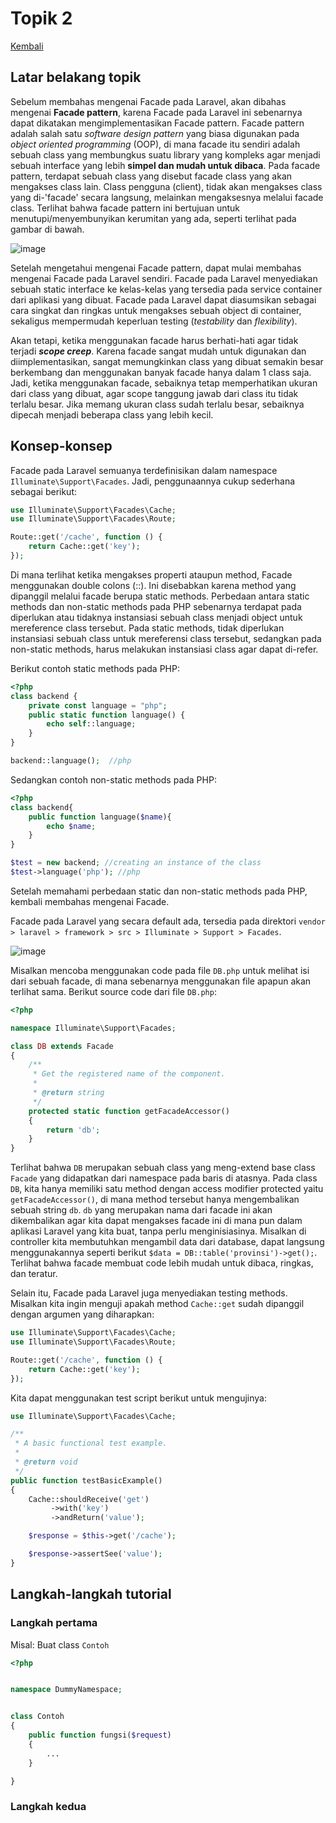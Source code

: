 # Topik 2

[Kembali](readme.md)

## Latar belakang topik

Sebelum membahas mengenai Facade pada Laravel, akan dibahas mengenai **Facade pattern**, karena Facade pada Laravel ini sebenarnya dapat dikatakan mengimplementasikan Facade pattern. Facade pattern adalah salah satu *software design pattern* yang biasa digunakan pada *object oriented programming* (OOP), di mana facade itu sendiri adalah sebuah class yang membungkus suatu library yang kompleks agar menjadi sebuah interface yang lebih **simpel dan mudah untuk dibaca**. Pada facade pattern, terdapat sebuah class yang disebut facade class yang akan mengakses class lain. Class pengguna (client), tidak akan mengakses class yang di-'facade' secara langsung, melainkan mengaksesnya melalui facade class. Terlihat bahwa facade pattern ini bertujuan untuk menutupi/menyembunyikan kerumitan yang ada, seperti terlihat pada gambar di bawah.

![image](https://user-images.githubusercontent.com/48936125/119772074-d464d480-bee8-11eb-86f2-d52d386dcafb.png)

Setelah mengetahui mengenai Facade pattern, dapat mulai membahas mengenai Facade pada Laravel sendiri. Facade pada Laravel menyediakan sebuah static interface ke kelas-kelas yang tersedia pada service container dari aplikasi yang dibuat. Facade pada Laravel dapat diasumsikan sebagai cara singkat dan ringkas untuk mengakses sebuah object di container, sekaligus mempermudah keperluan testing (*testability* dan *flexibility*).

Akan tetapi, ketika menggunakan facade harus berhati-hati agar tidak terjadi ***scope creep***. Karena facade sangat mudah untuk digunakan dan diimplementasikan, sangat memungkinkan class yang dibuat semakin besar berkembang dan menggunakan banyak facade hanya dalam 1 class saja. Jadi, ketika menggunakan facade, sebaiknya tetap memperhatikan ukuran dari class yang dibuat, agar scope tanggung jawab dari class itu tidak terlalu besar. Jika memang ukuran class sudah terlalu besar, sebaiknya dipecah menjadi beberapa class yang lebih kecil.

## Konsep-konsep

Facade pada Laravel semuanya terdefinisikan dalam namespace ```Illuminate\Support\Facades```. Jadi, penggunaannya cukup sederhana sebagai berikut:
```php
use Illuminate\Support\Facades\Cache;
use Illuminate\Support\Facades\Route;

Route::get('/cache', function () {
    return Cache::get('key');
});
```
Di mana terlihat ketika mengakses properti ataupun method, Facade menggunakan double colons (::). Ini disebabkan karena method yang dipanggil melalui facade berupa static methods. Perbedaan antara static methods dan non-static methods pada PHP sebenarnya terdapat pada diperlukan atau tidaknya instansiasi sebuah class menjadi object untuk mereference class tersebut. Pada static methods, tidak diperlukan instansiasi sebuah class untuk mereferensi class tersebut, sedangkan pada non-static methods, harus melakukan instansiasi class agar dapat di-refer.

Berikut contoh static methods pada PHP:
```php
<?php
class backend {
	private const language = "php";
	public static function language() {
    	echo self::language;
  	}
}

backend::language();  //php
```

Sedangkan contoh non-static methods pada PHP:
```php
<?php
class backend{
	public function language($name){
		echo $name;
	}
}

$test = new backend; //creating an instance of the class
$test->language('php'); //php
```

Setelah memahami perbedaan static dan non-static methods pada PHP, kembali membahas mengenai Facade. 

Facade pada Laravel yang secara default ada, tersedia pada direktori ```vendor > laravel > framework > src > Illuminate > Support > Facades```.

![image](https://user-images.githubusercontent.com/48936125/119774933-1bed5f80-beed-11eb-868c-6b5325ab0a32.png)

Misalkan mencoba menggunakan code pada file ```DB.php``` untuk melihat isi dari sebuah facade, di mana sebenarnya menggunakan file apapun akan terlihat sama. Berikut source code dari file ```DB.php```:
```php
<?php

namespace Illuminate\Support\Facades;

class DB extends Facade
{
    /**
     * Get the registered name of the component.
     *
     * @return string
     */
    protected static function getFacadeAccessor()
    {
        return 'db';
    }
}
```

Terlihat bahwa ```DB``` merupakan sebuah class yang meng-extend base class ```Facade``` yang didapatkan dari namespace pada baris di atasnya. Pada class ```DB```, kita hanya memiliki satu method dengan access modifier protected yaitu ```getFacadeAccessor()```, di mana method tersebut hanya mengembalikan sebuah string ```db```. ```db``` yang merupakan nama dari facade ini akan dikembalikan agar kita dapat mengakses facade ini di mana pun dalam aplikasi Laravel yang kita buat, tanpa perlu menginisiasinya. Misalkan di controller kita membutuhkan mengambil data dari database, dapat langsung menggunakannya seperti berikut ```$data = DB::table('provinsi')->get();```. Terlihat bahwa facade membuat code lebih mudah untuk dibaca, ringkas, dan teratur.

Selain itu, Facade pada Laravel juga menyediakan testing methods. Misalkan kita ingin menguji apakah method ```Cache::get``` sudah dipanggil dengan argumen yang diharapkan:
```php
use Illuminate\Support\Facades\Cache;
use Illuminate\Support\Facades\Route;

Route::get('/cache', function () {
    return Cache::get('key');
});
```
Kita dapat menggunakan test script berikut untuk mengujinya:
```php
use Illuminate\Support\Facades\Cache;

/**
 * A basic functional test example.
 *
 * @return void
 */
public function testBasicExample()
{
    Cache::shouldReceive('get')
         ->with('key')
         ->andReturn('value');

    $response = $this->get('/cache');

    $response->assertSee('value');
}
```

## Langkah-langkah tutorial

### Langkah pertama

Misal: Buat class `Contoh`

```php
<?php


namespace DummyNamespace;


class Contoh
{
    public function fungsi($request)
    {
        ...
    }

}
```

### Langkah kedua
